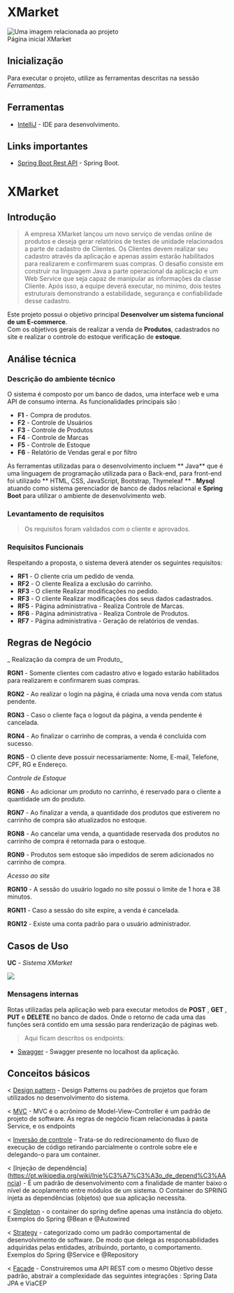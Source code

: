 #  XMarket 
<fig>
<img src="https://rockcontent.com/br/wp-content/uploads/sites/2/elementor/thumbs/modelo-de-projeto-p2he6clp7uhmwqd16ikv9jgz30a5liixoon908hej0.png" alt="Uma imagem relacionada ao projeto">
<figcaption>Página inicial XMarket</figcaption>
</fig>

## Inicialização
Para executar o projeto, utilize as ferramentas descritas na sessão *Ferramentas*.

## Ferramentas
* [IntelliJ](https://www.jetbrains.com/idea/) - IDE para desenvolvimento.

## Links importantes
* [Spring Boot Rest API](https://spring.io/projects/spring-boot) -  Spring Boot.

#  XMarket 

## Introdução

> A empresa XMarket lançou um novo serviço de vendas online de produtos e deseja gerar relatórios de testes de unidade relacionados a parte de cadastro de Clientes. Os Clientes devem realizar seu cadastro através da aplicação e apenas assim estarão habilitados para realizarem e confirmarem suas compras. O desafio consiste em construir na linguagem Java a parte operacional da aplicação e um Web Service que seja capaz de manipular as informações da classe Cliente. Após isso, a equipe deverá executar, no mínimo, dois testes estruturais demonstrando a estabilidade, segurança e confiabilidade desse cadastro.

Este projeto possui o objetivo principal **Desenvolver um sistema funcional de um E-commerce**.  
Com os objetivos gerais de realizar a venda de **Produtos**, cadastrados no site  e realizar o controle do estoque verificação de **estoque**. 

## Análise técnica

### Descrição do ambiente técnico

O sistema é composto por um banco de dados, uma interface web e uma API de consumo interna. As funcionalidades principais são :

* **F1** - Compra de produtos.
* **F2** - Controle de Usuários
* **F3** - Controle de Produtos
* **F4** - Controle de Marcas
* **F5** - Controle de Estoque
* **F6** - Relatório de Vendas geral e por filtro





As ferramentas utilizadas para o desenvolvimento incluem ** Java** que é uma linguagem de programação utilizada para o Back-end, para front-end foi utilizado ** HTML, CSS, JavaScript, Bootstrap, Thymeleaf ** . **Mysql** atuando como sistema gerenciador de banco de dados relacional e **Spring Boot** para utilizar o ambiente de desenvolvimento web.

### Levantamento de requisitos  
> Os requisitos foram  validados com o cliente e aprovados.

### Requisitos Funcionais
Respeitando a proposta, o sistema deverá atender os seguintes requisitos:

* **RF1** - O cliente cria um pedido de venda.
* **RF2** - O cliente Realiza a exclusão do carrinho.
* **RF3** - O cliente Realizar modificações no pedido.
* **RF3** - O cliente Realizar modificações dos seus dados cadastrados.
* **RF5** - Página administrativa - Realiza Controle de Marcas.
* **RF6** - Página administrativa - Realiza Controle de Produtos.
* **RF7** - Página administrativa - Geração de  relatórios de vendas.


## Regras de Negócio



_ Realização da compra de um Produto_  

**RGN1** -  Somente clientes com cadastro ativo e logado estarão habilitados para realizarem e confirmarem suas compras.

**RGN2** -  Ao realizar o login na página, é criada uma nova venda com status pendente. 

**RGN3** -  Caso o cliente faça o logout da página, a venda  pendente é cancelada. 

**RGN4** -  Ao finalizar o carrinho de compras, a venda é concluída com sucesso. 

**RGN5** -  O cliente deve possuir necessariamente: Nome, E-mail, Telefone, CPF, RG e Endereço.



_Controle de Estoque_  

**RGN6** - Ao adicionar um produto no carrinho, é reservado para o cliente a quantidade um do produto.

**RGN7** - Ao finalizar a venda, a quantidade dos produtos que estiverem no carrinho de compra são atualizados no estoque.

**RGN8** - Ao cancelar uma venda, a quantidade reservada dos produtos no carrinho de compra é retornada para o estoque.

**RGN9** - Produtos sem estoque são impedidos de serem adicionados no carrinho de compra. 



_Acesso ao site_  

**RGN10** - A sessão do usuário logado no site possui o limite de  1 hora e 38 minutos.

**RGN11** - Caso a sessão do site expire, a venda é cancelada. 

**RGN12** - Existe uma conta padrão para o usuário administrador. 


## Casos de Uso

**UC** - *Sistema XMarket*

<img src="https://d2slcw3kip6qmk.cloudfront.net/marketing/pages/chart/examples/flowchart-templates/system-flowchart.svg">


### Mensagens internas

Rotas utilizadas pela aplicação web para executar metodos de **POST** , **GET** , **PUT** e **DELETE** no banco de dados. Onde o retorno de cada uma das funções será contido em uma sessão para renderização de páginas web.

> Aqui ficam descritos os endpoints: 

* [Swagger]( http://localhost:8080/swagger-ui.html) -  Swagger presente no localhost da aplicação. 





## Conceitos básicos
< [Design pattern](https://en.wikipedia.org/wiki/Software_design_pattern) - Design Patterns ou padrões de projetos que foram utilizados no desenvolvimento do sistema.

< [MVC](https://pt.wikipedia.org/wiki/MVC) - MVC é o acrônimo de Model-View-Controller é um padrão de projeto de software.  As regras de negócio ficam relacionadas à pasta Service, e os endpoints 

< [Inversão de controle](https://pt.wikipedia.org/wiki/Invers%C3%A3o_de_controle) - Trata-se do redirecionamento do fluxo de execução de código retirando parcialmente o controle sobre ele e delegando-o para um container. 

< [Injeção de dependência] (https://pt.wikipedia.org/wiki/Inje%C3%A7%C3%A3o_de_depend%C3%AAncia) - É um padrão de desenvolvimento com a finalidade de manter baixo o nível de acoplamento entre módulos de um sistema. O Container do SPRING injeta as dependências  (objetos) que sua aplicação necessita.

< [Singleton](https://pt.wikipedia.org/wiki/Singleton) - o container do spring define apenas uma instância do objeto. Exemplos do Spring  @Bean  e @Autowired 


< [Strategy]() - categorizado como um padrão comportamental de desenvolvimento de software.  De modo que delega as responsabilidades adquiridas pelas entidades, atribuindo, portanto, o comportamento. Exemplos do Spring  @Service e @Repository 

< [Facade]() -  Construiremos uma API REST com o mesmo Objetivo desse padrão, abstrair a complexidade das seguintes integrações : Spring Data JPA e ViaCEP

